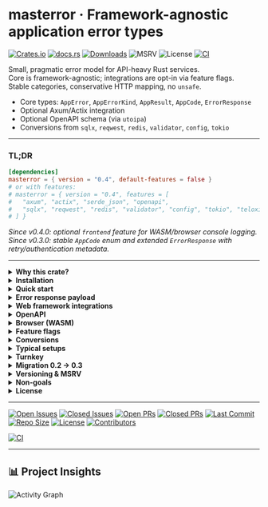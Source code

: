 # masterror · Framework-agnostic application error types

[![Crates.io](https://img.shields.io/crates/v/masterror)](https://crates.io/crates/masterror)
[![docs.rs](https://img.shields.io/docsrs/masterror)](https://docs.rs/masterror)
[![Downloads](https://img.shields.io/crates/d/masterror)](https://crates.io/crates/masterror)
![MSRV](https://img.shields.io/badge/MSRV-1.89-blue)
![License](https://img.shields.io/badge/License-MIT%20or%20Apache--2.0-informational)
[![CI](https://github.com/RAprogramm/masterror/actions/workflows/ci.yml/badge.svg?branch=main)](https://github.com/RAprogramm/masterror/actions/workflows/ci.yml?query=branch%3Amain)

Small, pragmatic error model for API-heavy Rust services.  
Core is framework-agnostic; integrations are opt-in via feature flags.  
Stable categories, conservative HTTP mapping, no `unsafe`.

- Core types: `AppError`, `AppErrorKind`, `AppResult`, `AppCode`, `ErrorResponse`
- Optional Axum/Actix integration
- Optional OpenAPI schema (via `utoipa`)
- Conversions from `sqlx`, `reqwest`, `redis`, `validator`, `config`, `tokio`

---

### TL;DR

~~~toml
[dependencies]
masterror = { version = "0.4", default-features = false }
# or with features:
# masterror = { version = "0.4", features = [
#   "axum", "actix", "serde_json", "openapi",
#   "sqlx", "reqwest", "redis", "validator", "config", "tokio", "teloxide"
# ] }
~~~

*Since v0.4.0: optional `frontend` feature for WASM/browser console logging.*
*Since v0.3.0: stable `AppCode` enum and extended `ErrorResponse` with retry/authentication metadata.*

---

<details>
  <summary><b>Why this crate?</b></summary>

- **Stable taxonomy.** Small set of `AppErrorKind` categories mapping conservatively to HTTP.
- **Framework-agnostic.** No assumptions, no `unsafe`, MSRV pinned.
- **Opt-in integrations.** Zero default features; you enable what you need.
- **Clean wire contract.** `ErrorResponse { status, code, message, details?, retry?, www_authenticate? }`.
- **One log at boundary.** Log once with `tracing`.
- **Less boilerplate.** Built-in conversions, compact prelude.
- **Consistent workspace.** Same error surface across crates.

</details>

<details>
  <summary><b>Installation</b></summary>

~~~toml
[dependencies]
# lean core
masterror = { version = "0.4", default-features = false }

# with Axum/Actix + JSON + integrations
# masterror = { version = "0.4", features = [
#   "axum", "actix", "serde_json", "openapi",
#   "sqlx", "reqwest", "redis", "validator", "config", "tokio", "teloxide"
# ] }
~~~

**MSRV:** 1.89  
**No unsafe:** forbidden by crate.

</details>

<details>
  <summary><b>Quick start</b></summary>

Create an error:

~~~rust
use masterror::{AppError, AppErrorKind};

let err = AppError::new(AppErrorKind::BadRequest, "Flag must be set");
assert!(matches!(err.kind, AppErrorKind::BadRequest));
~~~

With prelude:

~~~rust
use masterror::prelude::*;

fn do_work(flag: bool) -> AppResult<()> {
    if !flag {
        return Err(AppError::bad_request("Flag must be set"));
    }
    Ok(())
}
~~~

</details>

<details>
  <summary><b>Error response payload</b></summary>

~~~rust
use masterror::{AppError, AppErrorKind, AppCode, ErrorResponse};
use std::time::Duration;

let app_err = AppError::new(AppErrorKind::Unauthorized, "Token expired");
let resp: ErrorResponse = (&app_err).into()
    .with_retry_after_duration(Duration::from_secs(30))
    .with_www_authenticate(r#"Bearer realm="api", error="invalid_token""#);

assert_eq!(resp.status, 401);
~~~

</details>

<details>
  <summary><b>Web framework integrations</b></summary>

<details>
  <summary>Axum</summary>

~~~rust
// features = ["axum", "serde_json"]
use masterror::{AppError, AppResult};
use axum::{routing::get, Router};

async fn handler() -> AppResult<&'static str> {
    Err(AppError::forbidden("No access"))
}

let app = Router::new().route("/demo", get(handler));
~~~

</details>

<details>
  <summary>Actix</summary>

~~~rust
// features = ["actix", "serde_json"]
use actix_web::{get, App, HttpServer, Responder};
use masterror::prelude::*;

#[get("/err")]
async fn err() -> AppResult<&'static str> {
    Err(AppError::forbidden("No access"))
}

#[get("/payload")]
async fn payload() -> impl Responder {
    ErrorResponse::new(422, AppCode::Validation, "Validation failed")
        .expect("status")
}
~~~

</details>

</details>

<details>
  <summary><b>OpenAPI</b></summary>

~~~toml
[dependencies]
masterror = { version = "0.4", features = ["openapi", "serde_json"] }
utoipa = "5"
~~~

</details>

<details>
  <summary><b>Browser (WASM)</b></summary>

~~~rust
// features = ["frontend"]
use masterror::{AppError, AppErrorKind, AppResult};
use masterror::frontend::{BrowserConsoleError, BrowserConsoleExt};

fn report() -> AppResult<(), BrowserConsoleError> {
    let err = AppError::bad_request("missing field");
    let payload = err.to_js_value()?;
    assert!(payload.is_object());

    #[cfg(target_arch = "wasm32")]
    err.log_to_browser_console()?;

    Ok(())
}
~~~

- On non-WASM targets `log_to_browser_console` returns
  `BrowserConsoleError::UnsupportedTarget`.

</details>

<details>
  <summary><b>Feature flags</b></summary>

- `axum` — IntoResponse
- `actix` — ResponseError/Responder
- `openapi` — utoipa schema
- `serde_json` — JSON details
- `sqlx`, `redis`, `reqwest`, `validator`, `config`, `tokio`, `multipart`, `teloxide`, `telegram-webapp-sdk`
- `frontend` — convert errors into `JsValue` and log via `console.error` (WASM)
- `turnkey` — domain taxonomy and conversions for Turnkey errors

</details>

<details>
  <summary><b>Conversions</b></summary>

- `std::io::Error` → Internal
- `String` → BadRequest
- `sqlx::Error` → NotFound/Database
- `redis::RedisError` → Cache
- `reqwest::Error` → Timeout/Network/ExternalApi
- `axum::extract::multipart::MultipartError` → BadRequest
- `validator::ValidationErrors` → Validation
- `config::ConfigError` → Config
- `tokio::time::error::Elapsed` → Timeout
- `teloxide_core::RequestError` → RateLimited/Network/ExternalApi/Deserialization/Internal
- `telegram_webapp_sdk::utils::validate_init_data::ValidationError` → TelegramAuth

</details>

<details>
  <summary><b>Typical setups</b></summary>

Minimal core:

~~~toml
masterror = { version = "0.4", default-features = false }
~~~

API (Axum + JSON + deps):

~~~toml
masterror = { version = "0.4", features = [
  "axum", "serde_json", "openapi",
  "sqlx", "reqwest", "redis", "validator", "config", "tokio"
] }
~~~

API (Actix + JSON + deps):

~~~toml
masterror = { version = "0.4", features = [
  "actix", "serde_json", "openapi",
  "sqlx", "reqwest", "redis", "validator", "config", "tokio"
] }
~~~

</details>

<details>
  <summary><b>Turnkey</b></summary>

~~~rust
// features = ["turnkey"]
use masterror::turnkey::{classify_turnkey_error, TurnkeyError, TurnkeyErrorKind};
use masterror::{AppError, AppErrorKind};

// Classify a raw SDK/provider error
let kind = classify_turnkey_error("429 Too Many Requests");
assert!(matches!(kind, TurnkeyErrorKind::RateLimited));

// Wrap into AppError
let e = TurnkeyError::new(TurnkeyErrorKind::RateLimited, "throttled upstream");
let app: AppError = e.into();
assert_eq!(app.kind, AppErrorKind::RateLimited);
~~~

</details>

<details>
  <summary><b>Migration 0.2 → 0.3</b></summary>

- Use `ErrorResponse::new(status, AppCode::..., "msg")` instead of legacy  
- New helpers: `.with_retry_after_secs`, `.with_retry_after_duration`, `.with_www_authenticate`
- `ErrorResponse::new_legacy` is temporary shim  

</details>

<details>
  <summary><b>Versioning & MSRV</b></summary>

Semantic versioning. Breaking API/wire contract → major bump.  
MSRV = 1.89 (may raise in minor, never in patch).

</details>

<details>
  <summary><b>Non-goals</b></summary>

- Not a general-purpose error aggregator like `anyhow`  
- Not a replacement for your domain errors  

</details>

<details>
  <summary><b>License</b></summary>

Apache-2.0 OR MIT, at your option.

</details>

---

[![Open Issues](https://img.shields.io/github/issues/RAprogramm/masterror?label=Open%20Issues&color=informational)](https://github.com/RAprogramm/masterror/issues)
[![Closed Issues](https://img.shields.io/github/issues-closed/RAprogramm/masterror?label=Closed%20Issues&color=success)](https://github.com/RAprogramm/masterror/issues?q=is%3Aissue+is%3Aclosed)
[![Open PRs](https://img.shields.io/github/issues-pr/RAprogramm/masterror?label=Open%20PRs&color=blueviolet)](https://github.com/RAprogramm/masterror/pulls)
[![Closed PRs](https://img.shields.io/github/issues-pr-closed/RAprogramm/masterror?label=Closed%20PRs&color=success)](https://github.com/RAprogramm/masterror/pulls?q=is%3Apr+is%3Aclosed)
[![Last Commit](https://img.shields.io/github/last-commit/RAprogramm/masterror?color=yellowgreen&label=Last%20Commit)](https://github.com/RAprogramm/masterror/commits/main)
[![Repo Size](https://img.shields.io/github/repo-size/RAprogramm/masterror?label=Repo%20Size)](https://github.com/RAprogramm/masterror)
[![License](https://img.shields.io/github/license/RAprogramm/masterror)](./LICENSE)
[![Contributors](https://img.shields.io/github/contributors/RAprogramm/masterror)](https://github.com/RAprogramm/masterror/graphs/contributors)

[![CI](https://github.com/RAprogramm/masterror/actions/workflows/ci.yml/badge.svg?branch=main)](https://github.com/RAprogramm/masterror/actions/workflows/ci.yml)

---

## 📊 Project Insights

![Activity Graph](https://github-readme-activity-graph.vercel.app/graph?username=RAprogramm&repo=masterror&theme=github)
